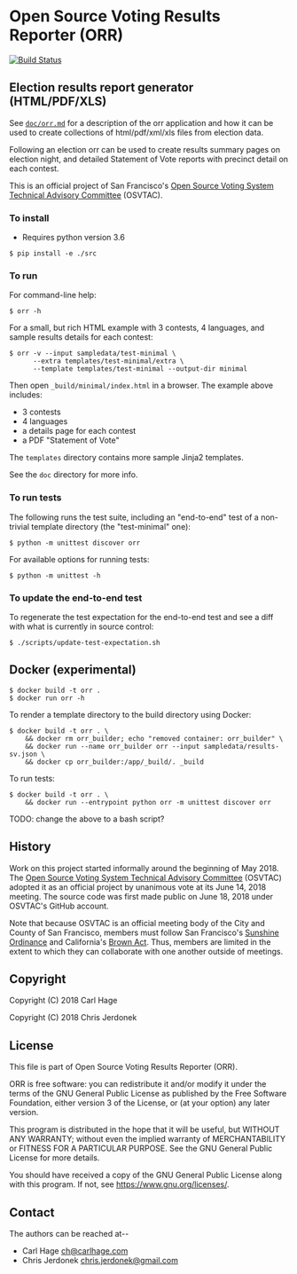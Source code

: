 # Open Source Voting Results Reporter (ORR)

[![Build Status](https://travis-ci.org/OSVTAC/osv-results-reporter.svg?branch=master)](https://travis-ci.org/OSVTAC/osv-results-reporter)

## Election results report generator (HTML/PDF/XLS)

See [`doc/orr.md`](doc/orr.md) for a description of the orr application
and how it can be used to create collections of html/pdf/xml/xls
files from election data.

Following an election orr can be used to create results summary
pages on election night, and detailed Statement of Vote reports
with precinct detail on each contest.

This is an official project of San Francisco's [Open Source Voting System
Technical Advisory Committee][osvtac] (OSVTAC).


### To install

* Requires python version 3.6

```
$ pip install -e ./src
```


### To run

For command-line help:

```
$ orr -h
```

For a small, but rich HTML example with 3 contests, 4 languages, and
sample results details for each contest:

```
$ orr -v --input sampledata/test-minimal \
      --extra templates/test-minimal/extra \
      --template templates/test-minimal --output-dir minimal
```

Then open `_build/minimal/index.html` in a browser. The example above
includes:

* 3 contests
* 4 languages
* a details page for each contest
* a PDF "Statement of Vote"

The `templates` directory contains more sample Jinja2 templates.

See the `doc` directory for more info.


### To run tests

The following runs the test suite, including an "end-to-end" test of a
non-trivial template directory (the "test-minimal" one):

```
$ python -m unittest discover orr
```

For available options for running tests:

```
$ python -m unittest -h
```


### To update the end-to-end test

To regenerate the test expectation for the end-to-end test and see
a diff with what is currently in source control:

```
$ ./scripts/update-test-expectation.sh
```


## Docker (experimental)

```
$ docker build -t orr .
$ docker run orr -h
```

To render a template directory to the build directory using Docker:

```
$ docker build -t orr . \
    && docker rm orr_builder; echo "removed container: orr_builder" \
    && docker run --name orr_builder orr --input sampledata/results-sv.json \
    && docker cp orr_builder:/app/_build/. _build
```

To run tests:

```
$ docker build -t orr . \
    && docker run --entrypoint python orr -m unittest discover orr
```


TODO: change the above to a bash script?

## History

Work on this project started informally around the beginning of May 2018.
The [Open Source Voting System Technical Advisory Committee][osvtac]
(OSVTAC) adopted it as an official project by unanimous vote at its
June 14, 2018 meeting.  The source code was first made public on June 18,
2018 under OSVTAC's GitHub account.

Note that because OSVTAC is an official meeting body of the City and
County of San Francisco, members must follow San Francisco's [Sunshine
Ordinance][sunshine-ordinance] and California's [Brown Act][brown-act].
Thus, members are limited in the extent to which they can collaborate
with one another outside of meetings.


## Copyright

Copyright (C) 2018  Carl Hage

Copyright (C) 2018  Chris Jerdonek


## License

This file is part of Open Source Voting Results Reporter (ORR).

ORR is free software: you can redistribute it and/or modify
it under the terms of the GNU General Public License as published by
the Free Software Foundation, either version 3 of the License, or
(at your option) any later version.

This program is distributed in the hope that it will be useful,
but WITHOUT ANY WARRANTY; without even the implied warranty of
MERCHANTABILITY or FITNESS FOR A PARTICULAR PURPOSE.  See the
GNU General Public License for more details.

You should have received a copy of the GNU General Public License
along with this program.  If not, see <https://www.gnu.org/licenses/>.


## Contact

The authors can be reached at--

* Carl Hage <ch@carlhage.com>
* Chris Jerdonek <chris.jerdonek@gmail.com>


[brown-act]: https://en.wikipedia.org/wiki/Brown_Act
[osvtac]: https://osvtac.github.io/
[sunshine-ordinance]: https://www.sfcityattorney.org/good-government/sunshine/sunshine-ordinance/
